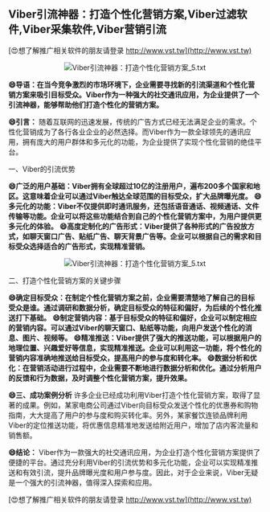 ## **Viber引流神器：打造个性化营销方案,Viber过滤软件,Viber采集软件,Viber营销引流**

[😍想了解推广相关软件的朋友请登录 http://www.vst.tw](http://www.vst.tw)

 <center><img src="https://vst.tw/MP4/tuiguang/png/3.png" alt="Viber引流神器：打造个性化营销方案_5.txt"></center>

**😄导语：在当今竞争激烈的市场环境下，企业需要寻找新的引流渠道和个性化营销方案来吸引目标受众。Viber作为一种强大的社交通讯应用，为企业提供了一个引流神器，能够帮助他们打造个性化的营销方案。**

**😄引言：**
随着互联网的迅速发展，传统的广告方式已经无法满足企业的需求。个性化营销成为了各行各业企业的必然选择。而Viber作为一款全球领先的通讯应用，拥有庞大的用户群体和多元化的功能，为企业提供了实现个性化营销的绝佳平台。

一、Viber的引流优势

**😄广泛的用户基础：Viber拥有全球超过10亿的注册用户，遍布200多个国家和地区。这意味着企业可以通过Viber触达全球范围的目标受众，扩大品牌曝光度。**
**😄多元化的功能：Viber不仅提供即时通讯服务，还包括语音通话、视频通话、文件传输等功能。企业可以将这些功能结合到自己的个性化营销方案中，为用户提供更多元化的体验。**
**😄高度定制化的广告形式：Viber提供了各种形式的广告投放方式，如聊天窗口广告、贴纸广告、聊天背景广告等。企业可以根据自己的需求和目标受众选择适合的广告形式，实现精准营销。**

 <center><img src="https://vst.tw/MP4/tuiguang/png/5.png" alt="Viber引流神器：打造个性化营销方案_5.txt"></center>

二、打造个性化营销方案的关键步骤

**😄确定目标受众：在制定个性化营销方案之前，企业需要清楚地了解自己的目标受众是谁。通过调研和数据分析，确定目标受众的特征和偏好，为后续的个性化推送打下基础。**
**😄制定营销内容：基于目标受众的特征和偏好，企业可以制定相应的营销内容。可以通过Viber的聊天窗口、贴纸等功能，向用户发送个性化的消息、图片、视频等。**
**😄精准推送：Viber提供了强大的推送功能，可以根据用户的地理位置、兴趣爱好等信息，实现精准推送。企业可以利用这一功能，将个性化的营销内容准确地推送给目标受众，提高用户的参与度和转化率。**
**😄数据分析和优化：在营销活动进行过程中，企业需要不断地进行数据分析和优化。通过分析用户的反馈和行为数据，及时调整个性化营销方案，提升效果。**

**😄三、成功案例分析**
许多企业已经成功利用Viber打造个性化营销方案，取得了显著的成果。例如，某家电商公司通过Viber向目标受众发送个性化的优惠券和购物指南，大大提高了用户的参与度和购买转化率。另外，某家餐饮连锁品牌利用Viber的定位推送功能，将优惠信息精准地发送给附近用户，增加了店内客流量和销售额。

**😄结论：**
Viber作为一款强大的社交通讯应用，为企业打造个性化营销方案提供了便捷的平台。通过充分利用Viber的引流优势和多元化功能，企业可以实现精准推送和有效引流，提升品牌曝光度和用户参与度。因此，对于企业来说，Viber无疑是一个强大的引流神器，值得深入探索和应用。

[😍想了解推广相关软件的朋友请登录 http://www.vst.tw](http://www.vst.tw)



